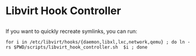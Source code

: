 # Libvirt Hook Controller



## 

If you want to quickly recreate symlinks, you can run:
```
for i in /etc/libvirt/hooks/{daemon,libxl,lxc,network,qemu} ; do ln -rs $PWD/scripts/libvirt_hook_controller.sh  $i ; done
```
